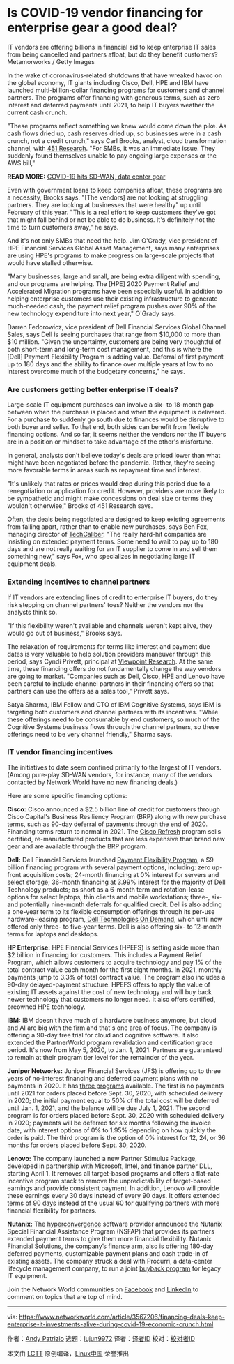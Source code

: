 [#]: collector: (lujun9972)
[#]: translator: ( )
[#]: reviewer: ( )
[#]: publisher: ( )
[#]: url: ( )
[#]: subject: (Is COVID-19 vendor financing for enterprise gear a good deal?)
[#]: via: (https://www.networkworld.com/article/3567206/financing-deals-keep-enterprise-it-investments-alive-during-covid-19-economic-crunch.html)
[#]: author: (Andy Patrizio https://www.networkworld.com/author/Andy-Patrizio/)

Is COVID-19 vendor financing for enterprise gear a good deal?
======
IT vendors are offering billions in financial aid to keep enterprise IT sales from being cancelled and partners afloat, but do they benefit customers?
Metamorworks / Getty Images

In the wake of coronavirus-related shutdowns that have wreaked havoc on the global economy, IT giants including Cisco, Dell, HPE and IBM have launched multi-billion-dollar financing programs for customers and channel partners. The programs offer financing with generous terms, such as zero interest and deferred payments until 2021, to help IT buyers weather the current cash crunch.

"These programs reflect something we knew would come down the pike. As cash flows dried up, cash reserves dried up, so businesses were in a cash crunch, not a credit crunch," says Carl Brooks, analyst, cloud transformation channel, with [451 Research][1]. "For SMBs, it was an immediate issue. They suddenly found themselves unable to pay ongoing large expenses or the AWS bill,"

**READ MORE:** [COVID-19 hits SD-WAN, data center gear][2]

Even with government loans to keep companies afloat, these programs are a necessity, Brooks says. "[The vendors] are not looking at struggling partners. They are looking at businesses that were healthy" up until February of this year. "This is a real effort to keep customers they've got that might fall behind or not be able to do business. It's definitely not the time to turn customers away," he says.

And it's not only SMBs that need the help. Jim O'Grady, vice president of HPE Financial Services Global Asset Management, says many enterprises are using HPE's programs to make progress on large-scale projects that would have stalled otherwise. 

"Many businesses, large and small, are being extra diligent with spending, and our programs are helping. The [HPE] 2020 Payment Relief and Accelerated Migration programs have been especially useful. In addition to helping enterprise customers use their existing infrastructure to generate much-needed cash, the payment relief program pushes over 90% of the new technology expenditure into next year," O'Grady says.

Darren Fedorowicz, vice president of Dell Financial Services Global Channel Sales, says Dell is seeing purchases that range from $10,000 to more than $10 million. "Given the uncertainty, customers are being very thoughtful of both short-term and long-term cost management, and this is where the [Dell] Payment Flexibility Program is adding value. Deferral of first payment up to 180 days and the ability to finance over multiple years at low to no interest overcome much of the budgetary concerns," he says.

### Are customers getting better enterprise IT deals?

Large-scale IT equipment purchases can involve a six- to 18-month gap between when the purchase is placed and when the equipment is delivered. For a purchase to suddenly go south due to finances would be disruptive to both buyer and seller. To that end, both sides can benefit from flexible financing options. And so far, it seems neither the vendors nor the IT buyers are in a position or mindset to take advantage of the other's misfortune.

In general, analysts don't believe today's deals are priced lower than what might have been negotiated before the pandemic. Rather, they're seeing more favorable terms in areas such as repayment time and interest.

"It's unlikely that rates or prices would drop during this period due to a renegotiation or application for credit. However, providers are more likely to be sympathetic and might make concessions on deal size or terms they wouldn't otherwise," Brooks of 451 Research says.

Often, the deals being negotiated are designed to keep existing agreements from falling apart, rather than to enable new purchases, says Ben Fox, managing director of [TechCaliber][3]. "The really hard-hit companies are insisting on extended payment terms. Some need to wait to pay up to 180 days and are not really waiting for an IT supplier to come in and sell them something new," says Fox, who specializes in negotiating large IT equipment deals.

### Extending incentives to channel partners

If IT vendors are extending lines of credit to enterprise IT buyers, do they risk stepping on channel partners' toes? Neither the vendors nor the analysts think so.

"If this flexibility weren't available and channels weren't kept alive, they would go out of business," Brooks says.

The relaxation of requirements for terms like interest and payment due dates is very valuable to help solution providers maneuver through this period, says Cyndi Privett, principal at [Viewpoint Research][4]. At the same time, these financing offers do not fundamentally change the way vendors are going to market. "Companies such as Dell, Cisco, HPE and Lenovo have been careful to include channel partners in their financing offers so that partners can use the offers as a sales tool," Privett says.

Satya Sharma, IBM Fellow and CTO of IBM Cognitive Systems, says IBM is targeting both customers and channel partners with its incentives. "While these offerings need to be consumable by end customers, so much of the Cognitive Systems business flows through the channel partners, so these offerings need to be very channel friendly," Sharma says.

### IT vendor financing incentives

The initiatives to date seem confined primarily to the largest of IT vendors. (Among pure-play SD-WAN vendors, for instance, many of the vendors contacted by Network World have no new financing deals.)

Here are some specific financing options:

**Cisco:** Cisco announced a $2.5 billion line of credit for customers through Cisco Capital's Business Resiliency Program (BRP) along with new purchase terms, such as 90-day deferral of payments through the end of 2020. Financing terms return to normal in 2021. The [Cisco Refresh][5] program sells certified, re-manufactured products that are less expensive than brand new gear and are available through the BRP program.

**Dell:** Dell Financial Services launched [Payment Flexibility Program][6], a $9 billion financing program with several payment options, including: zero up-front acquisition costs; 24-month financing at 0% interest for servers and select storage; 36-month financing at 3.99% interest for the majority of Dell Technology products; as short as a 6-month term and rotation-lease options for select laptops, thin clients and mobile workstations; three-, six- and potentially nine-month deferrals for qualified credit. Dell is also adding a one-year term to its flexible consumption offerings through its per-use hardware-leasing program,[ Dell Technologies On Demand][7], which until now offered only three- to five-year terms. Dell is also offering six- to 12-month terms for laptops and desktops.

**HP Enterprise:** HPE Financial Services (HPEFS) is setting aside more than $2 billion in financing for customers. This includes a Payment Relief Program, which allows customers to acquire technology and pay 1% of the total contract value each month for the first eight months. In 2021, monthly payments jump to 3.3% of total contract value. The program also includes a 90-day delayed-payment structure. HPEFS offers to apply the value of existing IT assets against the cost of new technology and will buy back newer technology that customers no longer need. It also offers certified, preowned HPE technology.

**IBM:** IBM doesn't have much of a hardware business anymore, but cloud and AI are big with the firm and that's one area of focus. The company is offering a 90-day free trial for cloud and cognitive software. It also extended the PartnerWorld program revalidation and certification grace period. It's now from May 5, 2020, to Jan. 1, 2021. Partners are guaranteed to remain at their program tier level for the remainder of the year.

**Juniper Networks:** Juniper Financial Services (JFS) is offering up to three years of no-interest financing and deferred payment plans with no payments in 2020. It has [three programs][8] available. The first is no payments until 2021 for orders placed before Sept. 30, 2020, with scheduled delivery in 2020; the initial payment equal to 50% of the total cost will be deferred until Jan. 1, 2021, and the balance will be due July 1, 2021. The second program is for orders placed before Sept. 30, 2020 with scheduled delivery in 2020; payments will be deferred for six months following the invoice date, with interest options of 0% to 1.95% depending on how quickly the order is paid. The third program is the option of 0% interest for 12, 24, or 36 months for orders placed before Sept. 30, 2020.

**Lenovo:** The company launched a new Partner Stimulus Package, developed in partnership with Microsoft, Intel, and finance partner DLL, starting April 1. It removes all target-based programs and offers a flat-rate incentive program stack to remove the unpredictability of target-based earnings and provide consistent payment. In addition, Lenovo will provide these earnings every 30 days instead of every 90 days. It offers extended terms of 90 days instead of the usual 60 for qualifying partners with more financial flexibility for partners.

**Nutanix:** The [hyperconvergence][9] software provider announced the Nutanix Special Financial Assistance Program (NSFAP) that provides its partners extended payment terms to give them more financial flexibility. Nutanix Financial Solutions, the company’s finance arm, also is offering 180-day deferred payments, customizable payment plans and cash trade-in of existing assets. The company struck a deal with Procurri, a data-center lifecycle management company, to run a joint [buyback program][10] for legacy IT equipment.

Join the Network World communities on [Facebook][11] and [LinkedIn][12] to comment on topics that are top of mind.

--------------------------------------------------------------------------------

via: https://www.networkworld.com/article/3567206/financing-deals-keep-enterprise-it-investments-alive-during-covid-19-economic-crunch.html

作者：[Andy Patrizio][a]
选题：[lujun9972][b]
译者：[译者ID](https://github.com/译者ID)
校对：[校对者ID](https://github.com/校对者ID)

本文由 [LCTT](https://github.com/LCTT/TranslateProject) 原创编译，[Linux中国](https://linux.cn/) 荣誉推出

[a]: https://www.networkworld.com/author/Andy-Patrizio/
[b]: https://github.com/lujun9972
[1]: https://451research.com/
[2]: https://www.networkworld.com/article/3566292/idc-covid-19-hits-sd-wan-data-center-gear-enterprise-impact-varies.html
[3]: https://www.techcaliber.com/
[4]: https://www.viewpointresearch.com/
[5]: https://www.cisco.com/c/en/us/products/remanufactured.html
[6]: https://www.delltechnologies.com/en-us/payment-solutions/index.htm
[7]: https://www.crn.com/slide-shows/data-center/dell-technologies-on-demand-10-things-partner-need-to-know
[8]: https://www.juniper.net/assets/us/en/local/pdf/flyer/9040144-en.pdf
[9]: https://www.networkworld.com/article/3207567/what-is-hyperconvergence.html
[10]: https://www.nutanix.com/company/financing
[11]: https://www.facebook.com/NetworkWorld/
[12]: https://www.linkedin.com/company/network-world
